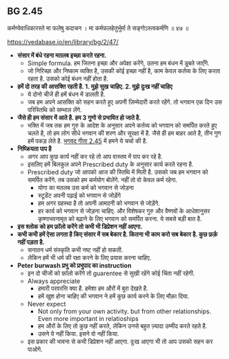 ## BG 2.45

कर्मण्येवाधिकारस्ते मा फलेषु कदाचन ।
मा कर्मफलहेतुर्भूर्मा ते सङ्गोऽस्त्वकर्मणि ॥ ४७ ॥

https://vedabase.io/en/library/bg/2/47/

* **संसार में बंधे रहना मतलब इच्छा करते रहना.**
    *  Simple formula. हम जितना इच्छा और अपेक्षा करेंगे, उतना हम बंधन में डूबते जाएँगे.
    * जो निरिच्छा और निष्काम व्यक्ति है, उसकी कोई इच्छा नहीं है, काम केवल कर्तव्य के लिए करता रहता है. उसको कोई बंधन नहीं होता है.
* **हमें दो तरह की आसक्ति रहती है. 1. मुझे सुख चाहिए. 2. मुझे दुःख नहीं चाहिए**
    * ये दोनो चीजें ही हमें बंधन में डालती है.
    * जब हम अपने आसक्ति को सहन करते हुए अपनी ज़िम्मेदारी करते रहेंगे. तो भगवान एक दिन उस परिस्तिथि को सम्भाल लेंगे.
* **जैसे ही हम संसार में आते है. हम 3 गुणो से प्रभावित हो जाते है.**
    * भक्ति में जब तक हम गुरु के आदेश के अनुसार अपने कर्तव्य को भगवान को समर्पित करते हुए चलते है, तो हम लोग सीधे भगवान की शरण और सुरक्षा में है.
    जैसे ही हम बाहर आते है, तीन गुण हमें पकड़ लेते है.
    [भगवद गीता 2.45](भगवद%20गीता%202.45.md) में हमने ये चर्चा की है.
*  **निष्क्रियता पाप है**
    * अगर आप कुछ कार्य नहीं कर रहे तो आप वास्तव में पाप कर रहे है.
    * इसलिए हमें बिलकुल अपने Prescribed duty के अनुसार कार्य करते रहना है.
    * Prescribed duty जो आपको आज की स्तिथि में मिली है. उसको जब हम भगवान को समर्पित करेंगे. 
        तब उसको हम कर्मयोग बोलेंगे. नहीं तो वो केवल कर्म रहेगा.   
        * योगा का मतलब उस कर्म को भगवान से जोड़ना 
        * स्टूडेंट अपनी पढ़ाई को भगवान से जोड़ेंगे 
        * हम अगर ग्रहस्था है तो अपनी आमदनी को भगवान से जोड़ेंगे.
        * हर कार्य को भगवान से जोड़ना चाहिए. और विशेषकर गुरु और वैष्णवों के आधेशानुसर कृष्णाभवनामृत को बढ़ाने के लिए 
            भगवान को समर्पित करना. ये सबसे बड़ी बात है.
* **इस श्लोक को हम फ़ॉलो करेंगे तो कभी भी डिप्रेशन नहीं आएगा.**
* **कभी कभी हमें ऐसा लगता है किए संसार में सब बेकार है. कितना भी काम करो सब बेकार है. कुछ फ़र्क़ नहीं पड़ता है.**
    * सनातन धर्म संस्कृति कभी नष्ट नहीं हो सकती.
    * लेकिन हमें भी धर्म की रक्षा करने के लिए प्रयास करना चाहिए.
* **Peter burwash प्रभु को प्रभुपाद का instruction**  
    *  इन दो चीजों को फ़ॉलो करेंगे तो guarentee से सुखी रहेंगे कोई चिंता नहीं रहेगी.
    * Always appreciate 
        * हमारी परवरत्ति क्या है. हमेशा हम औरों में बुरा देखते है. 
        * हमें खुश होना चाहिए की भगवान ने हमें कुछ कार्य करने के लिए मौक़ा दिया. 
    * Never expect 
        * Not only from your own activity. but from other relationships. Even more important in relatioships
        * हम औरों के लिए तो कुछ नहीं करते, लेकिन उनसे बहुत ज़्यादा उम्मीद करते रहते है.
        * उसने ये नहीं किया. इसने वो नहीं किया.
    * इस प्रकार की भावना से कभी डिप्रेशन नहीं आएगा.
    दुःख आएगा भी तो आप उसको सहन कर पाओगे.
